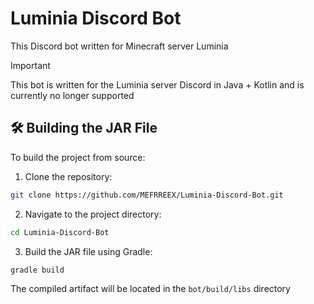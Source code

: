 # Luminia Discord Bot

This Discord bot written for Minecraft server Luminia

> [!IMPORTANT]
> This bot is written for the Luminia server Discord in Java + Kotlin and is currently no longer supported

## 🛠 Building the JAR File
To build the project from source:
1. Clone the repository:
```bash
git clone https://github.com/MEFRREEX/Luminia-Discord-Bot.git 
```
2. Navigate to the project directory:
```bash
cd Luminia-Discord-Bot
```
3. Build the JAR file using Gradle:
```bash
gradle build
```
The compiled artifact will be located in the `bot/build/libs` directory